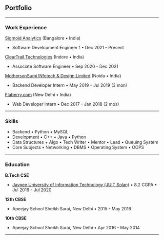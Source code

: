## Portfolio

---

### Work Experience
[Sigmoid Analytics](/Sigmoid) (Bangalore • India)
- Software Development Engineer 1 • Dec 2021 - Present

[ClearTrail Technologies](/ClearTrail) (Indore • India)
- Associate Software Engineer • Sep 2020 - Dec 2021

[MothersonSumi INfotech & Design Limited](/mind) (Noida • India)
- Backend Developer Intern • May 2019 - Jul 2019 (3 mon)


[Flaberry.com](/flab) (New Delhi • India)
- Web Developer Intern • Dec 2017 - Jan 2018 (2 mos)

---

### Skills

- Backend • Python • MySQL
- Development • C++ • Java • Python
- Data Structures + Algo • Tech Writer • Mentor • Lead • Queuing System
- Core Subjects • Networking • DBMS • Operating System • OOPS 


---

### Education

**B.Tech CSE**
- <a href="http://www.juit.ac.in/" target="_blank">Jaypee University of Information Technology (JUIT Solan)</a> • 8.2 CGPA • Jul 2016 - Jul 2020

**12th CBSE**
- Apeejay School Sheikh Sarai, New Delhi • 2015 - May 2016

**10th CBSE**
- Apeejay School Sheikh Sarai, New Delhi • Apr 2016 - May 2014

---
